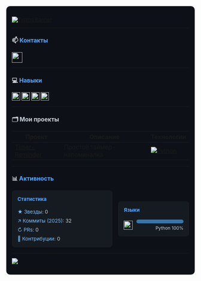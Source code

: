 <div style="background-color: #0d1117; color: #c9d1d9; padding: 15px; border-radius: 10px; font-size: 0.95em;">

[![Typing Banner](https://readme-typing-svg.herokuapp.com?font=Fira+Code&size=22&duration=3000&color=58a6ff&width=450&lines=Привет+👋)](https://git.io/typing-svg)

---
### 📫 <span style="color: #58a6ff">Контакты</span>  
<p align="left">
  <a href="https://t.me/whxtelyy" target="_blank">
    <img src="https://img.shields.io/badge/-Telegram-26A5E4?style=for-the-badge&logo=telegram&logoColor=white&labelColor=161b22" height="28">
  </a>
</p>

---
### 💻 <span style="color: #58a6ff">Навыки</span>
<p align="left">
  <img src="https://img.shields.io/badge/-Python_(базовый)-3776AB?style=flat-square&logo=python&logoColor=white" height="22" title="Базовый уровень">
  <img src="https://img.shields.io/badge/-FastAPI_(изучаю)-009688?style=flat-square&logo=fastapi&logoColor=white" height="22" title="В процессе изучения">
  <img src="https://img.shields.io/badge/-Docker_(базовый)-2496ED?style=flat-square&logo=docker&logoColor=white" height="22" title="Базовый уровень">
  <img src="https://img.shields.io/badge/-Git_(базовый)-F05032?style=flat-square&logo=git&logoColor=white" height="22" title="Базовый уровень">
</p>

---
### 🗂️ Мои проекты
| Проект | Описание | Технологии |
|--------|----------|------------|
| [Timer-Reminder](https://github.com/whxtelyy/timer-reminder) | Простой таймер-напоминалка | [![Python](https://img.shields.io/badge/Python-3776AB?style=for-the-badge&logo=python&logoColor=white&labelColor=161b22)](https://www.python.org) |

---
### 📊 <span style="color: #58a6ff">Активность</span>
<div style="display: flex; gap: 15px; align-items: center; margin: 15px 0;">
  <div style="flex: 1.5; background: #161b22; padding: 15px; border-radius: 8px;">
    <h4 style="margin-top: 0; color: #58a6ff;">Статистика</h4>
    <div style="display: flex; flex-direction: column; gap: 8px;">
      <div><span style="color: #79c0ff;">★ Звезды:</span> 0</div>
      <div><span style="color: #79c0ff;">↗ Коммиты (2025):</span> 32</div>
      <div><span style="color: #79c0ff;">↻ PRs:</span> 0</div>
      <div><span style="color: #79c0ff;">👥 Контрибуции:</span> 0</div>
    </div>
  </div>
  
  <div style="flex: 1; background: #161b22; padding: 15px; border-radius: 8px;">
    <h4 style="margin-top: 0; color: #58a6ff;">Языки</h4>
    <div style="display: flex; align-items: center; gap: 10px;">
      <img src="https://cdn.jsdelivr.net/gh/devicons/devicon/icons/python/python-original.svg" width="24">
      <div style="flex-grow: 1;">
        <div style="background: #0d1117; height: 10px; border-radius: 5px;">
          <div style="background: #3776AB; width: 100%; height: 100%; border-radius: 5px;"></div>
        </div>
        <div style="text-align: right; font-size: 0.9em; margin-top: 5px;">Python 100%</div>
      </div>
    </div>
  </div>
</div>

---
<p align="left">
  <img src="https://komarev.com/ghpvc/?username=whxtelyy&color=58a6ff&style=for-the-badge">
</p>

</div>
